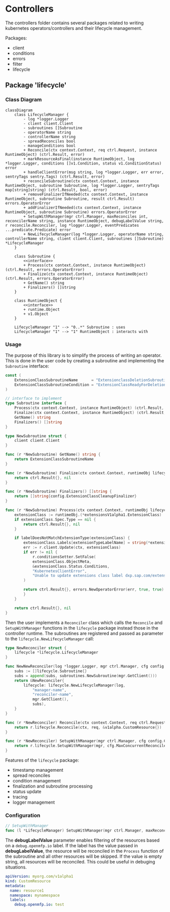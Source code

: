 # Controllers

The controllers folder contains several packages related to writing kubernetes operators/controllers and their lifecycle management.

Packages:
- client
- conditions
- errors
- filter
- lifecycle

## Package 'lifecycle'

### Class Diagram

```mermaid
classDiagram
    class LifecycleManager {
        - log *logger.Logger
        - client client.Client
        - subroutines []Subroutine
        - operatorName string
        - controllerName string
        - spreadReconciles bool
        - manageConditions bool
        + Reconcile(ctx context.Context, req ctrl.Request, instance RuntimeObject) (ctrl.Result, error)
        + markResourceAsFinal(instance RuntimeObject, log *logger.Logger, conditions []v1.Condition, status v1.ConditionStatus) error
        + handleClientError(msg string, log *logger.Logger, err error, sentryTags sentry.Tags) (ctrl.Result, error)
        + reconcileSubroutine(ctx context.Context, instance RuntimeObject, subroutine Subroutine, log *logger.Logger, sentryTags map[string]string) (ctrl.Result, bool, error)
        + removeFinalizerIfNeeded(ctx context.Context, instance RuntimeObject, subroutine Subroutine, result ctrl.Result) errors.OperatorError
        + addFinalizerIfNeeded(ctx context.Context, instance RuntimeObject, subroutine Subroutine) errors.OperatorError
        + SetupWithManager(mgr ctrl.Manager, maxReconciles int, reconcilerName string, instance RuntimeObject, debugLabelValue string, r reconcile.Reconciler, log *logger.Logger, eventPredicates ...predicate.Predicate) error
        + NewLifecycleManager(log *logger.Logger, operatorName string, controllerName string, client client.Client, subroutines []Subroutine) *LifecycleManager
    }

    class Subroutine {
        <<interface>>
        + Process(ctx context.Context, instance RuntimeObject) (ctrl.Result, errors.OperatorError)
        + Finalize(ctx context.Context, instance RuntimeObject) (ctrl.Result, errors.OperatorError)
        + GetName() string
        + Finalizers() []string
    }

    class RuntimeObject {
        <<interface>>
        + runtime.Object
        + v1.Object
    }

    LifecycleManager "1" --> "0..*" Subroutine : uses
    LifecycleManager "1" --> "1" RuntimeObject : interacts with
```

### Usage

The purpose of this library is to simplify the process of writing an operator. This is done in the user code by creating a subroutine and implementing the `Subroutine` interface:

```go
const (
    ExtensionClassSubroutineName      = "ExtensionclassDeletionSubroutine"
    ExtensionClassSubroutineCondition = "ExtensionClassReadyForDeletion"
)

// interface to implement
type Subroutine interface {
	Process(ctx context.Context, instance RuntimeObject) (ctrl.Result, errors.OperatorError)
	Finalize(ctx context.Context, instance RuntimeObject) (ctrl.Result, errors.OperatorError)
	GetName() string
	Finalizers() []string
}

type NewSubroutine struct {
	client client.Client
}

func (r *NewSubroutine) GetName() string {
	return ExtensionClassSubroutineName
}

func (r *NewSubroutine) Finalize(ctx context.Context, runtimeObj lifecycle.RuntimeObject) (ctrl.Result, errors.OperatorError) {
	return ctrl.Result{}, nil
}

func (r *NewSubroutine) Finalizers() []string {
	return []string{config.ExtensionClassCleanupFinalizer}
}

func (r *NewSubroutine) Process(ctx context.Context, runtimeObj lifecycle.RuntimeObject) (ctrl.Result, errors.OperatorError) {
	extensionClass := runtimeObj.(*extensionsV1alpha1.ExtensionClass)
    if extensionClass.Spec.Type == nil {
        return ctrl.Result{}, nil
    }

    if labelDoesNotMatchExtensionType(extensionClass) {
        extensionClass.Labels[extensionTypeLabelName] = string(*extensionClass.Spec.Type)
        err := r.client.Update(ctx, extensionClass)
        if err != nil {
            r.conditionsSetter.SetFalse(
            extensionClass.ObjectMeta,
            &extensionClass.Status.Conditions,
            "KubernetesClientError",
            "Unable to update extensions class label dxp.sap.com/extensionType",
        )

        return ctrl.Result{}, errors.NewOperatorError(err, true, true)
        }
    }

    return ctrl.Result{}, nil
}
```

Then the user implements a `Reconciler` class which calls the `Reconcile` and `SetupWithManager` functions in the `lifecycle` package instead those in the controller runtime. The subroutines are registered and passed as parameter to the `lifecycle.NewLifecycleManager` call:

```go
type NewReconciler struct {
	lifecycle *lifecycle.LifecycleManager
}

func NewNewReconciler(log *logger.Logger, mgr ctrl.Manager, cfg config.Config) *NewReconciler {
	subs := []lifecycle.Subroutine{}
	subs = append(subs, subroutines.NewSubroutine(mgr.GetClient()))
	return &NewReconciler{
		lifecycle: lifecycle.NewLifecycleManager(log,
			"manager-name",
			"reconciler-name",
			mgr.GetClient(),
			subs),
	}
}

func (r *NewReconciler) Reconcile(ctx context.Context, req ctrl.Request) (ctrl.Result, error) {
	return r.lifecycle.Reconcile(ctx, req, &v1alpha.CustomResource{})
}

func (r *NewReconciler) SetupWithManager(mgr ctrl.Manager, cfg config.Config, log *logger.Logger, eventPredicates ...predicate.Predicate) error {
	return r.lifecycle.SetupWithManager(mgr, cfg.MaxConcurrentReconciles, "reconciler-name", &v1alpha.CustomResource{}, cfg.DebugLabelValue, r, log, eventPredicates...)
}
```

Features of the `lifecycle` package:
- timestamp management
- spread reconciles
- condition management
- finalization and subroutine processing
- status update
- tracing
- logger management

### Configuration

```go
// SetupWithManager
func (l *LifecycleManager) SetupWithManager(mgr ctrl.Manager, maxReconciles int, reconcilerName string, instance RuntimeObject, debugLabelValue string, r reconcile.Reconciler, log *logger.Logger, eventPredicates ...predicate.Predicate) error
```

The **debugLabelValue** parameter enables filtering of the resources based on a `debug.openmfp.io` label. If the label has the value passed in **debugLabelValue**, the resource will be reconciled in the `Process` function of the subroutine and all other resources will be skipped. If the value is empty string, all resources will be reconciled. This could be useful in debuging situations.

```yaml
apiVersion: myorg.com/v1alpha1
kind: CustomResource
metadata:
  name: resource1
  namespace: mynamespace
  labels:
    debug.openmfp.io: test
```
